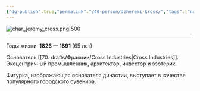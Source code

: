 ```yaml
---
{"dg-publish":true,"permalink":"/40-person/dzheremi-kross/","tags":["личность/кросс"]}
---
```


![char_jeremy_cross.png|500](/img/user/90.%20files/char_jeremy_cross.png)
***
Годы жизни: **1826 — 1891** (65 лет)

Основатель  [[70. drafts/Фракции/Cross Industries\|Cross Industries]]. Эксцентричный промышленник, архитектор, инвестор и эзотерик.

Фигурка, изображающая основателя династии, выступает в качестве популярного городского сувенира.